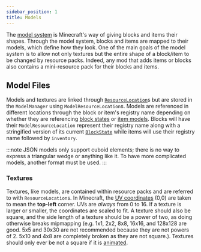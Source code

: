 ```yaml
---
sidebar_position: 1
title: Models
---
```


The [model system][models] is Minecraft's way of giving blocks and items their shapes. Through the model system, blocks and items are mapped to their models, which define how they look. One of the main goals of the model system is to allow not only textures but the entire shape of a block/item to be changed by resource packs. Indeed, any mod that adds items or blocks also contains a mini-resource pack for their blocks and items.

## Model Files

Models and textures are linked through [`ResourceLocation`][resloc]s but are stored in the `ModelManager` using `ModelResourceLocation`s. Models are referenced in different locations through the block or item's registry name depending on whether they are referencing [block states][statemodel] or [item models][itemmodels]. Blocks will have their `ModelResourceLocation` represent their registry name along with a stringified version of its current [`BlockState`][state] while items will use their registry name followed by `inventory`.

:::note
JSON models only support cuboid elements; there is no way to express a triangular wedge or anything like it. To have more complicated models, another format must be used.
:::

### Textures

Textures, like models, are contained within resource packs and are referred to with `ResourceLocation`s. In Minecraft, the [UV coordinates][uv] (0,0) are taken to mean the **top-left** corner. UVs are *always* from 0 to 16. If a texture is larger or smaller, the coordinates are scaled to fit. A texture should also be square, and the side length of a texture should be a power of two, as doing otherwise breaks mipmapping (e.g. 1x1, 2x2, 8x8, 16x16, and 128x128 are good. 5x5 and 30x30 are not recommended because they are not powers of 2. 5x10 and 4x8 are completely broken as they are not square.). Textures should only ever be not a square if it is [animated][animated].

[models]: https://minecraft.fandom.com/wiki/Tutorials/Models#File_path
[resloc]: ../../../concepts/resources.md#resourcelocation
[statemodel]: https://minecraft.fandom.com/wiki/Tutorials/Models#Block_states
[itemmodels]: https://minecraft.fandom.com/wiki/Tutorials/Models#Item_models
[state]: ../../../blocks/states.md
[uv]: https://en.wikipedia.org/wiki/UV_mapping
[animated]: https://minecraft.fandom.com/wiki/Resource_Pack?so=search#Animation
